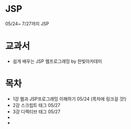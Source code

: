 # JSP
05/24~ 7/27까지 JSP

# 교과서
- 쉽게 배우는 JSP 웹프로그래밍 by 한빛아카데미

# 목차
- 1강 웹과 JSP프로그래밍 이해하기 05/24 (목차에 링크걸 것!)
- 2강 스크립트 태그 05/27
- 3강 디렉티브 태그 05/27
-
-
